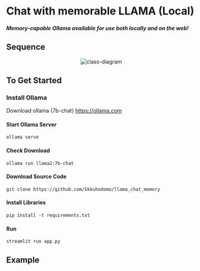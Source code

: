 # Chat with memorable LLAMA (Local)
##### Memory-capable Ollama available for use both locally and on the web! 
## Sequence

<center>

![class-diagram](http://www.plantuml.com/plantuml/proxy?src=https://raw.githubusercontent.com/Skkuhodomo/llama_chat_memory/main/sequence.puml)

</center>



## To Get Started 
### Install Ollama 
Download ollama (7b-chat)
https://ollama.com 

#### Start Ollama Server 
```
ollama serve 
```

#### Check Download
```
ollama run llama2:7b-chat
```

####  Download Source Code

```
git clone https://github.com/Skkuhodomo/llama_chat_memory
```
#### Install Libraries
```
pip install -t requirements.txt

```
#### Run 

```
streamlit run app.py
```

## Example 




